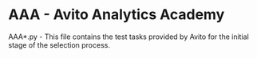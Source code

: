 # AAA - Avito Analytics Academy
AAA*.py - This file contains the test tasks provided by Avito for the initial stage of the selection process.
